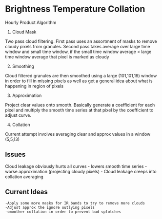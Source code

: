 Brightness Temperature Collation
================================


Hourly Product Algorithm

1) Cloud Mask

Two pass cloud filtering. First pass uses an assortment of masks to remove cloudy pixels from
granules. Second pass takes average over large time window and small time window, if the small time
window average < large time window average that pixel is marked as cloudy

2) Smoothing

Cloud filtered granules are then smoothed using a large (101,101,19) window in order to fill in 
missing pixels as well as get a general idea about what is happening in region of pixels

3) Approximation

Project clear values onto smooth.  Basically generate a coefficient for each pixel and multiply the 
smooth time series at that pixel by the coefficient to adjust curve.

4) Collation

Current attempt involves averaging clear and approx values in a window (5,5,13)

Issues
--------

Cloud leakage obviously hurts all curves
	- lowers smooth time series
	- worse approximation (projecting cloudy pixels)
	- Cloud leakage creeps into collation averaging

Current Ideas
--------------

	-Apply some more masks for IR bands to try to remove more clouds
	-Adjust approx the ignore outlying pixels
	-smoother collation in order to prevent bad splotches